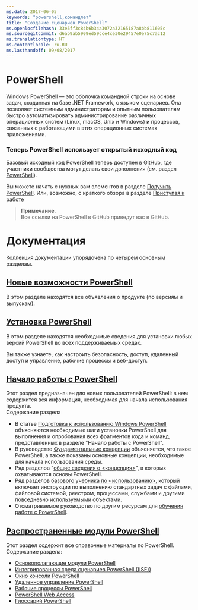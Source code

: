 ```yaml
---
ms.date: 2017-06-05
keywords: "powershell,командлет"
title: "Создание сценариев PowerShell"
ms.openlocfilehash: 33e5ff3c84b6b34a3072a32165187a8bb811605c
ms.sourcegitcommit: d6ab9ab5909ed59cce4ce30e29457e0e75c7ac12
ms.translationtype: HT
ms.contentlocale: ru-RU
ms.lasthandoff: 09/08/2017
---
```

# <a name="powershell"></a>PowerShell

Windows PowerShell — это оболочка командной строки на основе задач, созданная на базе .NET Framework, с языком сценариев. Она позволяет системным администраторам и опытным пользователям быстро автоматизировать администрирование различных операционных систем (Linux, macOS, Unix и Windows) и процессов, связанных с работающими в этих операционных системах приложениями.

### <a name="powershell-is-now-open-source"></a>Теперь PowerShell использует открытый исходный код

Базовый исходный код PowerShell теперь доступен в GitHub, где участники сообщества могут делать свои дополнения (см. раздел [PowerShell](https://github.com/powershell/powershell)).

Вы можете начать с нужных вам элементов в разделе [Получить PowerShell](https://github.com/PowerShell/PowerShell#get-powershell).
Или, возможно, с краткого обзора в разделе [Приступая к работе](https://github.com/PowerShell/PowerShell/blob/master/docs/learning-powershell)

> **Примечание**.  
> Все ссылки на PowerShell в GitHub приведут вас в GitHub.

# <a name="documentation"></a>Документация

Коллекция документации упорядочена по четырем основным разделам.

## <a name="whats-new-with-powershellwhats-newwhat-s-new-with-powershellmd"></a>[Новые возможности PowerShell](whats-new/What-s-New-With-PowerShell.md)
В этом разделе находятся все объявления о продукте (по версиям и выпускам).

## <a name="powershell-setupsetupsetup-referencemd"></a>[Установка PowerShell](setup/setup-reference.md)
В этом разделе находятся необходимые сведения для установки любых версий PowerShell во всех поддерживаемых средах.  

Вы также узнаете, как настроить безопасность, доступ, удаленный доступ и управление, рабочие процессы и веб-доступ.

## <a name="getting-started-with-powershellgetting-startedgetting-started-with-windows-powershellmd"></a>[Начало работы с PowerShell](getting-started/Getting-Started-with-Windows-PowerShell.md)
Этот раздел предназначен для новых пользователей PowerShell: в нем содержится вся информация, необходимая для начала использования продукта.  
Содержание раздела
- В статье [Подготовка к использованию Windows PowerShell](getting-started/Getting-Ready-to-Use-Windows-PowerShell.md) объясняются необходимые шаги установки PowerShell для выполнения и опробования всех фрагментов кода и команд, представленных в разделе "Начало работы с PowerShell".
- В руководстве [Фундаментальные концепции](getting-started/fundamental-concepts.md) объясняется, что такое PowerShell, а также показаны основные концепции, необходимые для начала использования среды.
- Ряд разделов "[общие сведения о &lt;концепция&gt;](getting-started/understanding-concepts-reference.md)", в которых охватываются основы PowerShell.
- Ряд разделов [базового учебника по &lt;использованию&gt;](getting-started/cookbooks/basic-cookbooks-reference.md), который включает инструкции по выполнению стандартных задач с файлами, файловой системой, реестром, процессами, службами и другими повседневно используемыми объектами.
- Отсматриваемое руководство по другим ресурсам для [обучения работе с PowerShell](getting-started/more-powershell-learning.md).

## <a name="common-powershellcore-powershellcore-powershellmd"></a>[Распространенные модули PowerShell](core-powershell/core-powershell.md)
Этот раздел содержит все справочные материалы по PowerShell.  
Содержание раздела:
- [Основополагающие модули PowerShell](core-powershell/core-modules.md)
- [Интегрированная среда сценариев PowerShell \((ISE)\)](core-powershell/ise-guide.md)
- [Окно консоли PowerShell](core-powershell/console-guide.md)
- [Удаленное управление PowerShell](core-powershell/Running-Remote-Commands.md)
- [Рабочие процессы PowerShell](core-powershell/workflows-guide.md)
- [PowerShell Web Access](core-powershell/web-access.md)
- [Глоссарий PowerShell](Windows-PowerShell-Glossary.md)

